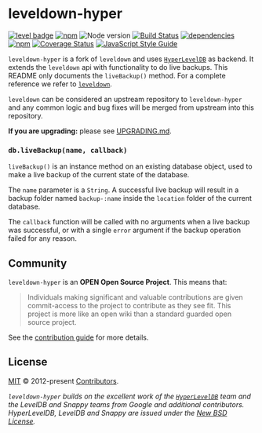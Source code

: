 # leveldown-hyper

[![level badge][level-badge]](https://github.com/level/awesome)
[![npm](https://img.shields.io/npm/v/leveldown-hyper.svg)](https://www.npmjs.com/package/leveldown-hyper)
![Node version](https://img.shields.io/node/v/leveldown-hyper.svg)
[![Build Status](https://img.shields.io/travis/Level/leveldown-hyper.svg)](http://travis-ci.org/Level/leveldown-hyper)
[![dependencies](https://david-dm.org/Level/leveldown-hyper.svg)](https://david-dm.org/level/leveldown-hyper)
[![npm](https://img.shields.io/npm/dm/leveldown-hyper.svg)](https://www.npmjs.com/package/leveldown-hyper)
[![Coverage Status](https://coveralls.io/repos/github/Level/leveldown-hyper/badge.svg)](https://coveralls.io/github/Level/leveldown-hyper)
[![JavaScript Style Guide](https://img.shields.io/badge/code_style-standard-brightgreen.svg)](https://standardjs.com)

`leveldown-hyper` is a fork of `leveldown` and uses [`HyperLevelDB`](https://github.com/rescrv/HyperLevelDB) as backend. It extends the `leveldown` api with functionality to do live backups. This README only documents the `liveBackup()` method. For a complete reference we refer to [`leveldown`](https://github.com/Level/leveldown).

`leveldown` can be considered an upstream repository to `leveldown-hyper` and any common logic and bug fixes will be merged from upstream into this repository.

**If you are upgrading:** please see [UPGRADING.md](UPGRADING.md).

### `db.liveBackup(name, callback)`

<code>liveBackup()</code> is an instance method on an existing database object, used to make a live backup of the current state of the database.

The `name` parameter is a `String`. A successful live backup will result in a backup folder named `backup-:name` inside the `location` folder of the current database.

The `callback` function will be called with no arguments when a live backup was successful, or with a single `error` argument if the backup operation failed for any reason.

## Community

`leveldown-hyper` is an **OPEN Open Source Project**. This means that:

> Individuals making significant and valuable contributions are given commit-access to the project to contribute as they see fit. This project is more like an open wiki than a standard guarded open source project.

See the [contribution guide](https://github.com/Level/community/blob/master/CONTRIBUTING.md) for more details.

## License

[MIT](LICENSE.md) © 2012-present [Contributors](CONTRIBUTORS.md).

_`leveldown-hyper` builds on the excellent work of the [`HyperLevelDB`](https://github.com/rescrv/HyperLevelDB) team and the LevelDB and Snappy teams from Google and additional contributors. HyperLevelDB, LevelDB and Snappy are issued under the [New BSD License](http://opensource.org/licenses/BSD-3-Clause)._

[level-badge]: http://leveldb.org/img/badge.svg
